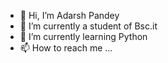 - 👋 Hi, I’m Adarsh Pandey
- 👀 I’m currently a student of Bsc.it 
- 🌱 I’m currently learning Python
- 📫 How to reach me ...
